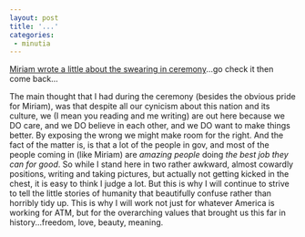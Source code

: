 ```yaml
---
layout: post
title: '...'
categories:
 - minutia
---
```


<a href="http://www.danielsjourney.com/miriam/2002_08_01_index.html#80367959">Miriam wrote a little about the swearing in ceremony</a>...go check it then come back...

The main thought that I had during the ceremony (besides the obvious pride for Miriam), was that despite all our cynicism about this nation and its culture, we (I mean you reading and me writing) are out here because we DO care, and we DO believe in each other, and we DO want to make things better. By exposing the wrong we might make room for the right. And the fact of the matter is, is that a lot of the people in gov, and most of the people coming in (like Miriam) are <i>amazing people</i> doing <i>the best job they can for good</i>. So while I stand here in two rather awkward, almost cowardly positions, writing and taking pictures, but actually not getting kicked in the chest, it is easy to think I judge a lot. But this is why I will continue to strive to tell the little stories of humanity that beautifully confuse rather than horribly tidy up. This is why I will work not just for whatever America is working for ATM, but for the overarching values that brought us this far in history...freedom, love, beauty, meaning.

